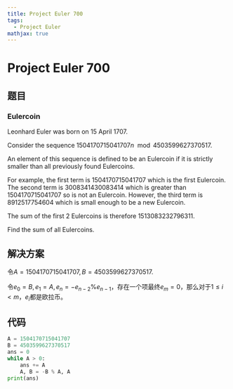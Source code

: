 ```yaml
---
title: Project Euler 700
tags:
  - Project Euler
mathjax: true
---
```

<escape><!-- more --></escape>
    


# Project Euler 700
## 题目
### Eulercoin

Leonhard Euler was born on $15$ April $1707$.

Consider the sequence $1504170715041707n \mod 4503599627370517$.

An element of this sequence is defined to be an Eulercoin if it is strictly smaller than all previously found Eulercoins.

For example, the first term is $1504170715041707$ which is the first Eulercoin. The second term is $3008341430083414$ which is greater than $1504170715041707$ so is not an Eulercoin. However, the third term is $8912517754604$ which is small enough to be a new Eulercoin.

The sum of the first $2$ Eulercoins is therefore $1513083232796311$.

Find the sum of all Eulercoins.


## 解决方案

令$A=1504170715041707,B=4503599627370517.$

令$e_0=B,e_1=A,e_n=-e_{n-2}\%e_{n-1}$，存在一个项最终$e_m=0$，那么对于$1\le i<m$，$e_i$都是欧拉币。

## 代码


```py
A = 1504170715041707
B = 4503599627370517
ans = 0
while A > 0:
    ans += A
    A, B = -B % A, A
print(ans)

```